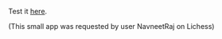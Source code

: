 Test it [here](https://nilslindemann.github.io/Learn_Square_Names/).

(This small app was requested by user NavneetRaj on Lichess)
